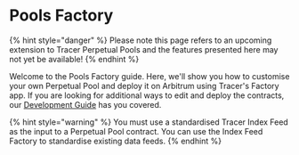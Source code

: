 # Pools Factory

{% hint style="danger" %}
Please note this page refers to an upcoming extension to Tracer Perpetual Pools and the features presented here may not yet be available!
{% endhint %}

Welcome to the Pools Factory guide. Here, we'll show you how to customise your own Perpetual Pool and deploy it on Arbitrum using Tracer's Factory app. If you are looking for additional ways to edit and deploy the contracts, our [Development Guide](../developer-resources/development-guide/) has you covered.&#x20;

{% hint style="warning" %}
You must use a standardised Tracer Index Feed as the input to a Perpetual Pool contract. You can use the Index Feed Factory to standardise existing data feeds.
{% endhint %}
